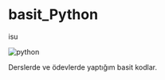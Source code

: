 # basit_Python
 isu
 
 ![python](https://upload.wikimedia.org/wikipedia/commons/thumb/f/f8/Python_logo_and_wordmark.svg/1280px-Python_logo_and_wordmark.svg.png)


 
 Derslerde ve ödevlerde yaptığım basit kodlar.
